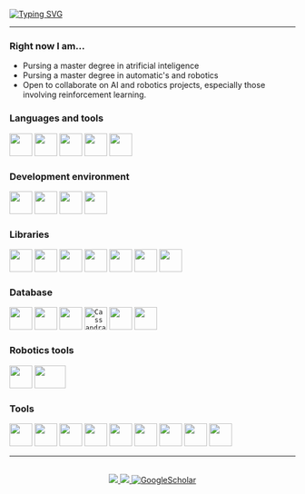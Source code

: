 <p align="center">

[![Typing SVG](https://readme-typing-svg.demolab.com?font=Prompt&weight=600&size=26&duration=2500&pause=1000&color=00A2A9E9&background=9F9F9F1F&multiline=true&width=980&height=100&lines=%C2%BB+Gabriel+Rivera;%C2%BB+Robotics+%26+AI+master+student+%7C+Mechatronics+engineer;%C2%BB+Robotics+%7C+Deep+learning+%7C+Data+science+%7C+Computer+vision)](https://git.io/typing-svg)

</p>

---

### __Right now I am...__
    
* Pursing a master degree in atrificial inteligence
* Pursing a master degree in automatic's and robotics
* Open to collaborate on AI and robotics projects, especially those involving reinforcement learning.

### __Languages and tools__
 
<code><img height="40" width="40" src="https://cdn.iconscout.com/icon/free/png-512/c-programming-569564.png"></code>
<code><img height="40" width="40" src="https://www.naveedashfaq.me/img/c++.png"></code>
<code><img height="40" width="40" src="https://raw.githubusercontent.com/jmnote/z-icons/master/svg/csharp.svg"></code>
<code><img height="40" width="40" src="https://cdn.jsdelivr.net/gh/devicons/devicon/icons/python/python-original.svg"></code>
<code><img height="40" width="40" src="https://raw.githubusercontent.com/jmnote/z-icons/master/svg/r.svg"></code>

### __Development environment__

<code><img height="40" width="40" src="https://cdn.jsdelivr.net/gh/devicons/devicon/icons/matlab/matlab-original.svg"></code>
<code><img height="40" width="40" src="https://cdn.jsdelivr.net/gh/devicons/devicon/icons/pycharm/pycharm-original.svg"></code>
<code><img height="40" width="40" src="https://cdn.jsdelivr.net/gh/devicons/devicon/icons/rstudio/rstudio-original.svg"></code>
<code><img height="40" width="40" src="https://cdn.jsdelivr.net/gh/devicons/devicon/icons/arduino/arduino-original-wordmark.svg"></code>

### __Libraries__
    
<code><img height="40" width="40" src="https://cdn.jsdelivr.net/gh/devicons/devicon/icons/tensorflow/tensorflow-original.svg"></code>
<code><img height="40" width="40" src="https://upload.wikimedia.org/wikipedia/commons/a/ae/Keras_logo.svg"></code>
<code><img height="40" width="40" src="https://cdn.jsdelivr.net/gh/devicons/devicon/icons/numpy/numpy-original.svg"></code>
<code><img height="40" width="40" src="https://cdn.jsdelivr.net/gh/devicons/devicon/icons/pandas/pandas-original-wordmark.svg"></code>
<code><img height="40" width="40" src="https://cdn.jsdelivr.net/gh/devicons/devicon/icons/opencv/opencv-original-wordmark.svg"></code>
<code><img height="40" width="40" src="https://upload.wikimedia.org/wikipedia/commons/0/01/Created_with_Matplotlib-logo.svg"></code>
<code><img height="40" width="40" src="https://upload.wikimedia.org/wikipedia/commons/0/05/Scikit_learn_logo_small.svg"></code>

### __Database__

<code><img height="40" width="40" src="https://cdn.jsdelivr.net/gh/devicons/devicon/icons/mongodb/mongodb-original-wordmark.svg"></code>
<code><img height="40" width="40" src="https://cdn.jsdelivr.net/gh/devicons/devicon/icons/postgresql/postgresql-original-wordmark.svg"></code>
<code><img height="40" width="40" src="https://cdn.jsdelivr.net/gh/devicons/devicon/icons/mysql/mysql-original.svg"></code>
<code><img height="40" width="40" src="https://upload.wikimedia.org/wikipedia/commons/thumb/5/5e/Cassandra_logo.svg/1200px-Cassandra_logo.svg.png" alt="Cassandra logo.svg"></code>
<code><img height="40" width="40" src="https://cdn.cdnlogo.com/logos/r/85/riak.svg"></code>
<code><img height="40" width="40" src="https://cdn.jsdelivr.net/gh/devicons/devicon/icons/neo4j/neo4j-original.svg"></code>

### __Robotics tools__

<code><img height="40" width="40" src="https://user-images.githubusercontent.com/29420733/70393939-c5821d80-19e7-11ea-8ebd-daaadd856287.png"></code>
<code><img height="40" width="55" src="https://upload.wikimedia.org/wikipedia/commons/7/7a/ROS_cat.png"></code>

### __Tools__   

<code><img height="40" width="40" src="https://cdn.jsdelivr.net/gh/devicons/devicon/icons/unity/unity-original-wordmark.svg"></code>
<code><img height="40" width="40" src="https://cdn.jsdelivr.net/gh/devicons/devicon/icons/docker/docker-original.svg"></code>
<code><img height="40" width="40" src="https://raw.githubusercontent.com/jmnote/z-icons/master/svg/bash.svg"></code>
<code><img height="40" width="40" src="https://raw.githubusercontent.com/jmnote/z-icons/master/svg/git.svg"></code>
<code><img height="40" width="40" src="https://raw.githubusercontent.com/jmnote/z-icons/master/svg/github.svg"></code>
<code><img height="40" width="40" src="https://www.gitkraken.com/wp-content/uploads/2021/06/gitkraken-logo-dark-sq.svg"></code>
<code><img height="40" width="40" src="https://cdn.jsdelivr.net/gh/devicons/devicon/icons/jupyter/jupyter-original-wordmark.svg"></code>
<code><img height="40" width="40" src="https://cdn.jsdelivr.net/gh/devicons/devicon/icons/latex/latex-original.svg"></code>
<code><img height="40" width="40" src="https://cdn.jsdelivr.net/gh/devicons/devicon/icons/markdown/markdown-original.svg"></code>

---
<p align="center">

<br/>

<a href="https://www.linkedin.com/in/gabriel-rivera-cardenas/">
    <img src="https://img.shields.io/badge/-Linkedin-blue?style=flat-square&logo=linkedin">
</a>
<a href="mailto:gabriel.riverac92@gmail.com">
    <img src="https://img.shields.io/badge/-Email-red?style=flat-square&logo=gmail&logoColor=white">
</a>
<a href='https://scholar.google.com/citations?hl=es&authuser=2&user=F9Wu3LAkRIsC'>
    <img alt='GoogleScholar' src='https://img.shields.io/badge/Scholar-100000?style=flat&logo=GoogleScholar&logoColor=white&&color=0181FF'>

<br/>
</p>
